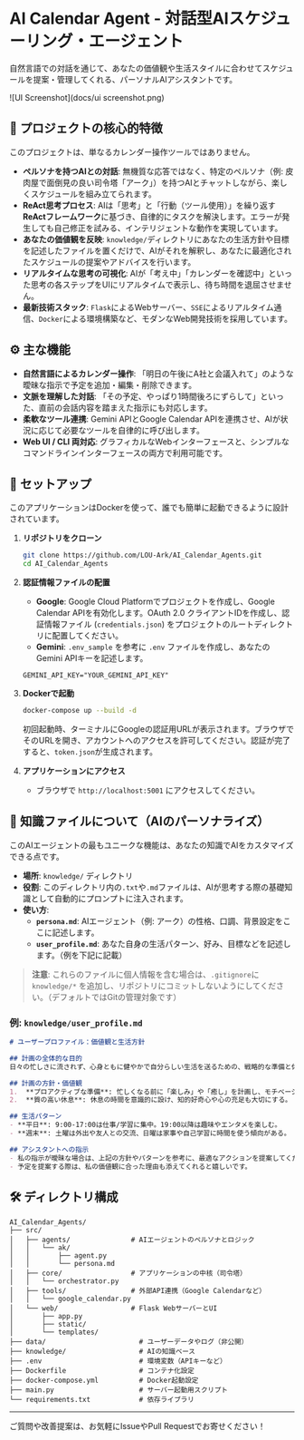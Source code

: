 # AI Calendar Agent - 対話型AIスケジューリング・エージェント

自然言語での対話を通じて、あなたの価値観や生活スタイルに合わせてスケジュールを提案・管理してくれる、パーソナルAIアシスタントです。

![UI Screenshot](docs/ui screenshot.png) <!-- ここにUIのスクリーンショット画像のパスを記載 -->

## 🌟 プロジェクトの核心的特徴

このプロジェクトは、単なるカレンダー操作ツールではありません。

-   **ペルソナを持つAIとの対話**: 無機質な応答ではなく、特定のペルソナ（例: 皮肉屋で面倒見の良い司令塔「アーク」）を持つAIとチャットしながら、楽しくスケジュールを組み立てられます。
-   **ReAct思考プロセス**: AIは「思考」と「行動（ツール使用）」を繰り返す**ReActフレームワーク**に基づき、自律的にタスクを解決します。エラーが発生しても自己修正を試みる、インテリジェントな動作を実現しています。
-   **あなたの価値観を反映**: `knowledge/`ディレクトリにあなたの生活方針や目標を記述したファイルを置くだけで、AIがそれを解釈し、あなたに最適化されたスケジュールの提案やアドバイスを行います。
-   **リアルタイムな思考の可視化**: AIが「考え中」「カレンダーを確認中」といった思考の各ステップをUIにリアルタイムで表示し、待ち時間を退屈させません。
-   **最新技術スタック**: `Flask`によるWebサーバー、`SSE`によるリアルタイム通信、`Docker`による環境構築など、モダンなWeb開発技術を採用しています。

## ⚙️ 主な機能

-   **自然言語によるカレンダー操作**: 「明日の午後にA社と会議入れて」のような曖昧な指示で予定を追加・編集・削除できます。
-   **文脈を理解した対話**: 「その予定、やっぱり1時間後ろにずらして」といった、直前の会話内容を踏まえた指示にも対応します。
-   **柔軟なツール連携**: Gemini APIとGoogle Calendar APIを連携させ、AIが状況に応じて必要なツールを自律的に呼び出します。
-   **Web UI / CLI 両対応**: グラフィカルなWebインターフェースと、シンプルなコマンドラインインターフェースの両方で利用可能です。

## 🚀 セットアップ

このアプリケーションはDockerを使って、誰でも簡単に起動できるように設計されています。

1.  **リポジトリをクローン**
    ```sh
    git clone https://github.com/LOU-Ark/AI_Calendar_Agents.git
    cd AI_Calendar_Agents
    ```

2.  **認証情報ファイルの配置**
    *   **Google**: Google Cloud Platformでプロジェクトを作成し、Google Calendar APIを有効化します。OAuth 2.0 クライアントIDを作成し、認証情報ファイル (`credentials.json`) をプロジェクトのルートディレクトリに配置してください。
    *   **Gemini**: `.env_sample` を参考に `.env` ファイルを作成し、あなたのGemini APIキーを記述します。
      ```
      GEMINI_API_KEY="YOUR_GEMINI_API_KEY"
      ```

3.  **Dockerで起動**
    ```sh
    docker-compose up --build -d
    ```
    初回起動時、ターミナルにGoogleの認証用URLが表示されます。ブラウザでそのURLを開き、アカウントへのアクセスを許可してください。認証が完了すると、`token.json`が生成されます。

4.  **アプリケーションにアクセス**
    *   ブラウザで `http://localhost:5001` にアクセスしてください。

## 🧠 知識ファイルについて（AIのパーソナライズ）

このAIエージェントの最もユニークな機能は、あなたの知識でAIをカスタマイズできる点です。

-   **場所**: `knowledge/` ディレクトリ
-   **役割**: このディレクトリ内の`.txt`や`.md`ファイルは、AIが思考する際の基礎知識として自動的にプロンプトに注入されます。
-   **使い方**:
    *   **`persona.md`**: AIエージェント（例: アーク）の性格、口調、背景設定をここに記述します。
    *   **`user_profile.md`**: あなた自身の生活パターン、好み、目標などを記述します。（例を下記に記載）

> **注意**: これらのファイルに個人情報を含む場合は、`.gitignore`に `knowledge/*` を追加し、リポジトリにコミットしないようにしてください。（デフォルトではGitの管理対象です）

### 例: `knowledge/user_profile.md`
```markdown
# ユーザープロファイル：価値観と生活方針

## 計画の全体的な目的
日々の忙しさに流されず、心身ともに健やかで自分らしい生活を送るための、戦略的な準備と休息を確保すること。

## 計画の方針・価値観
1.  **プロアクティブな準備**: 忙しくなる前に「楽しみ」や「癒し」を計画し、モチベーションを維持する。
2.  **質の高い休息**: 休息の時間を意識的に設け、知的好奇心や心の充足も大切にする。

## 生活パターン
- **平日**: 9:00-17:00は仕事/学習に集中。19:00以降は趣味やエンタメを楽しむ。
- **週末**: 土曜は外出や友人との交流、日曜は家事や自己学習に時間を使う傾向がある。

## アシスタントへの指示
- 私の指示が曖昧な場合は、上記の方針やパターンを参考に、最適なアクションを提案してください。
- 予定を提案する際は、私の価値観に合った理由も添えてくれると嬉しいです。
```

## 🛠️ ディレクトリ構成
```
AI_Calendar_Agents/
├── src/
│   ├── agents/               # AIエージェントのペルソナとロジック
│   │   └── ak/
│   │       ├── agent.py
│   │       └── persona.md
│   ├── core/                 # アプリケーションの中核（司令塔）
│   │   └── orchestrator.py
│   ├── tools/                # 外部API連携（Google Calendarなど）
│   │   └── google_calendar.py
│   └── web/                  # Flask WebサーバーとUI
│       ├── app.py
│       ├── static/
│       └── templates/
├── data/                       # ユーザーデータやログ（非公開）
├── knowledge/                  # AIの知識ベース
├── .env                        # 環境変数（APIキーなど）
├── Dockerfile                  # コンテナ化設定
├── docker-compose.yml          # Docker起動設定
├── main.py                     # サーバー起動用スクリプト
└── requirements.txt            # 依存ライブラリ
```

---

ご質問や改善提案は、お気軽にIssueやPull Requestでお寄せください！
